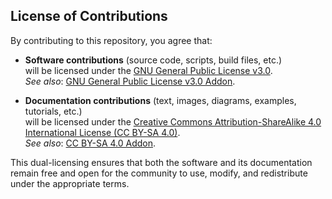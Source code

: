 ## License of Contributions

By contributing to this repository, you agree that:

- **Software contributions** (source code, scripts, build files, etc.)</br>
will be licensed under the [GNU General Public License v3.0](LICENSE).</br>
_See also_: [GNU General Public License v3.0 Addon](LICENSE.addon).

- **Documentation contributions** (text, images, diagrams, examples, tutorials, etc.)</br>
will be licensed under the [Creative Commons Attribution-ShareAlike 4.0 International License (CC BY-SA 4.0)](https://creativecommons.org/licenses/by-sa/4.0/).</br>
_See also_: [CC BY-SA 4.0 Addon](LICENSE.docs).

This dual-licensing ensures that both the software and its documentation remain free and open for
the community to use, modify, and redistribute under the appropriate terms.